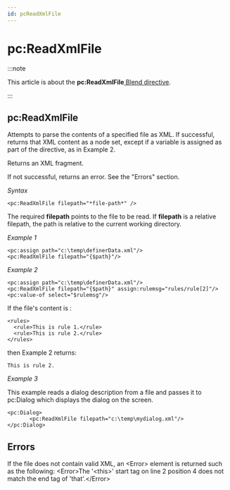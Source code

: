 ```yaml
---
id: pcReadXmlFile
---
```


# pc:ReadXmlFile




:::note

This article is about the **pc:ReadXmlFile**[ Blend directive](/docs/Repositories/Blend_directives).

:::

## **pc:ReadXmlFile**

Attempts to parse the contents of a specified file as XML. If successful, returns that XML content as a node set, except if a variable is assigned as part of the directive, as in Example 2.

Returns an XML fragment.

If not successful, returns an error. See the "Errors" section.

*Syntax*

```
<pc:ReadXmlFile filepath="*file-path*" />
```

The required **filepath** points to the file to be read. If **filepath** is a relative filepath, the path is relative to the current working directory.

*Example 1*

```language-xml
<pc:assign path="c:\temp\definerData.xml"/>
<pc:ReadXmlFile filepath="{$path}"/>
```

*Example 2*

```language-xml
<pc:assign path="c:\temp\definerData.xml"/>
<pc:ReadXmlFile filepath="{$path}" assign:rulemsg="rules/rule[2]"/>
<pc:value-of select="$rulemsg"/>
```

If the file's content is :

```language-xml
<rules>
  <rule>This is rule 1.</rule>
  <rule>This is rule 2.</rule>
</rules>
```

then Example 2 returns:

```
This is rule 2.
```

*Example 3*

This example reads a dialog description from a file and passes it to pc:Dialog which displays the dialog on the screen.

```language-xml
<pc:Dialog>   
       <pc:ReadXmlFile filepath="c:\temp\mydialog.xml"/>
</pc:Dialog>
```

## Errors

If the file does not contain valid XML, an \<Error> element is returned such as the following:
\<Error>The '\<this>' start tag on line 2 position 4 does not match the end tag of 'that'.\</Error>


 